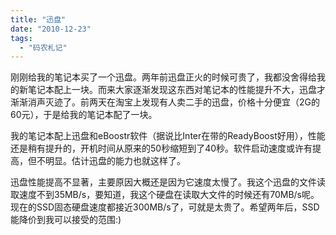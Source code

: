 ```yaml
---
title: "迅盘"
date: "2010-12-23"
tags: 
  - "码农札记"
---
```


刚刚给我的笔记本买了一个迅盘。两年前迅盘正火的时候可贵了，我都没舍得给我的新笔记本配上一块。而来大家逐渐发现这东西对笔记本的性能提升不大，迅盘才渐渐消声灭迹了。前两天在淘宝上发现有人卖二手的迅盘，价格十分便宜（2G的60元），于是给我的笔记本配了一块。

我的笔记本配上迅盘和eBoostr软件（据说比Inter在带的ReadyBoost好用），性能还是稍有提升的，开机时间从原来的50秒缩短到了40秒。软件启动速度或许有提高，但不明显。估计迅盘的能力也就这样了。

迅盘性能提高不显著，主要原因大概还是因为它速度太慢了。我这个迅盘的文件读取速度不到35MB/s，要知道，我这个硬盘在读取大文件的时候还有70MB/s呢。现在的SSD固态硬盘速度都接近300MB/s了，可就是太贵了。希望两年后，SSD能降价到我可以接受的范围:)
